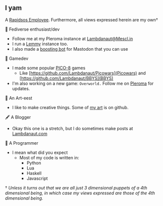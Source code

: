I yam
-----

A [Rapidsos Employee](https://rapidsos.com/). Furthermore, all views expressed herein are my own†

🏩 Fediverse enthusiast/dev
* Follow me at my Pleroma instance at [Lambdanaut@Mescl.in](https://mescl.in/@lambdanaut)
* I run a [Lemmy](https://coldcom.press/) instance too. 
* I also made a [boosting bot](https://github.com/Lambdanaut/Rebooster) for Mastodon that you can use

👾 Gamedev
* I made some popular [PICO-8](https://www.lexaloffle.com/) games
  * Like [https://github.com/Lambdanaut/Picowars](Picowars) and [https://github.com/Lambdanaut/BBYS](BBYS)
* I'm also working on a new game: `Overworld.` Follow me on [Pleroma](https://mescl.in/@lambdanaut) for updates. 

🎨 An Art-eest
* I like to make creative things. Some of [my art](https://github.com/Lambdanaut/art) is on github.

🖋 A Blogger
* Okay this one is a stretch, but I do sometimes make posts at [Lambdanaut.com](https://lambdanaut.com)

💾 A Programmer
* I mean what did you expect
  * Most of my code is written in:
    * Python
    * Lua
    * Haskell
    * Javascript

† *Unless it turns out that we are all just 3 dimensional puppets of a 4th dimensional being, in which case my views expressed are those of the 4th dimensional being.*